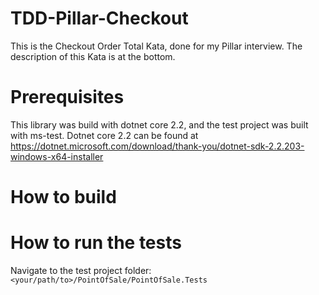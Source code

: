 # TDD-Pillar-Checkout
This is the Checkout Order Total Kata, done for my Pillar interview. The description of this Kata is at the bottom.

# Prerequisites
This library was build with dotnet core 2.2, and the test project was built with ms-test.
Dotnet core 2.2 can be found at https://dotnet.microsoft.com/download/thank-you/dotnet-sdk-2.2.203-windows-x64-installer

# How to build

# How to run the tests
Navigate to the test project folder: `<your/path/to>/PointOfSale/PointOfSale.Tests`
